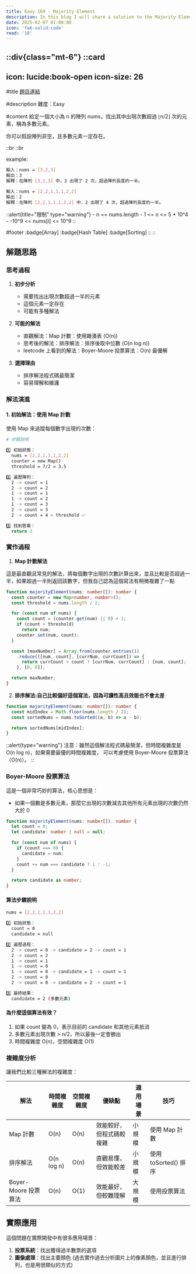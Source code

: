 ```yaml
---
title: Easy 169 - Majority Element
description: In this blog I will share a solution to the Majority Element problem.
date: 2025-02-07 01:00:00
icon: 'fa6-solid:code'
read: '10'
---
```


::div{class="mt-6"}
  ::card
  ---
  icon: lucide:book-open
  icon-size: 26
  ---

  #title
  [題目連結](https://leetcode.com/problems/majority-element)

  #description
  難度：Easy

  #content
  給定一個大小為 n 的陣列 nums，找出其中出現次數超過 ⌊n/2⌋ 次的元素，稱為多數元素。

  你可以假設陣列非空，且多數元素一定存在。

  ::br
  ::br

  example:

  ```bash
  輸入：nums = [3,2,3]
  輸出：3
  解釋：在陣列 [3,2,3] 中，3 出現了 2 次，超過陣列長度的一半。

  輸入：nums = [2,2,1,1,1,2,2]
  輸出：2
  解釋：在陣列 [2,2,1,1,1,2,2] 中，2 出現了 4 次，超過陣列長度的一半。
  ```

  ::alert{title="限制" type="warning"}
    - n == nums.length
    - 1 <= n <= 5 * 10^4
    - -10^9 <= nums[i] <= 10^9
  ::

  #footer
  :badge[Array]
  :badge[Hash Table]
  :badge[Sorting]
  ::
::

## 解題思路

### 思考過程

1. **初步分析**
   - 需要找出出現次數超過一半的元素
   - 這個元素一定存在
   - 可能有多種解法

2. **可能的解法**
   - 直觀解法：Map 計數：使用雜湊表 (O(n))
   - 思考後的解法：排序解法：排序後取中位數 (O(n log n))
   - leetcode 上看到的解法：Boyer-Moore 投票算法：O(n) 最優解

3. **選擇理由**
   - 排序解法程式碼最簡潔
   - 容易理解和維護

### 解法演進

#### 1. 初始解法：使用 Map 計數
使用 Map 來追蹤每個數字出現的次數：

```bash
# 步驟說明

1️⃣ 初始狀態：
  nums = [2,2,1,1,1,2,2]
  counter = new Map()
  threshold = 7/2 = 3.5

2️⃣ 遍歷陣列：
  2 -> count = 1
  2 -> count = 2
  1 -> count = 1
  1 -> count = 2
  1 -> count = 3
  2 -> count = 3
  2 -> count = 4 > threshold ✅

3️⃣ 找到答案：
  return 2
```

### 實作過程

1. **Map 計數解法**

這是最直觀且常見的解法，將每個數字出現的次數計算出來，並且比較是否超過一半，如果超過一半則返回該數字，但我自己認為這個寫法有稍微複雜了一點

```typescript
function majorityElement(nums: number[]): number {
  const counter = new Map<number, number>();
  const threshold = nums.length / 2;

  for (const num of nums) {
    const count = (counter.get(num) || 0) + 1;
    if (count > threshold)
      return num;
    counter.set(num, count);
  }

  const [maxNumber] = Array.from(counter.entries())
    .reduce(([num, count], [currNum, currCount]) => {
      return currCount > count ? [currNum, currCount] : [num, count];
    }, [0, 0]);

  return maxNumber;
}
```

2. **排序解法:自己比較偏好這個寫法，因為可讀性高且效能也不會太差**

```typescript
function majorityElement(nums: number[]): number {
  const midIndex = Math.floor(nums.length / 2);
  const sortedNums = nums.toSorted((a, b) => a - b);

  return sortedNums[midIndex];
}
```

::alert{type="warning"}
注意：雖然這個解法程式碼最簡潔，但時間複雜度是 O(n log n)，如果需要最優的時間複雜度，
可以考慮使用 Boyer-Moore 投票算法（O(n)）。
::

### Boyer-Moore 投票算法

這是一個非常巧妙的算法，核心思想是：
- 如果一個數是多數元素，那麼它出現的次數減去其他所有元素出現的次數仍然大於 0

```typescript
function majorityElement(nums: number[]): number {
  let count = 0;
  let candidate: number | null = null;

  for (const num of nums) {
    if (count === 0) {
      candidate = num;
    }
    count += num === candidate ? 1 : -1;
  }

  return candidate as number;
}
```

#### 算法步驟說明
```bash
nums = [2,2,1,1,1,2,2]

1️⃣ 初始狀態：
  count = 0
  candidate = null

2️⃣ 遍歷過程：
  2 -> count = 0 -> candidate = 2 -> count = 1
  2 -> count = 2
  1 -> count = 1
  1 -> count = 0
  1 -> count = 0 -> candidate = 1 -> count = 1
  2 -> count = 0
  2 -> count = 0 -> candidate = 2 -> count = 1

3️⃣ 最終結果：
  candidate = 2 (多數元素)
```

#### 為什麼這個算法有效？

1. 如果 count 變為 0，表示目前的 candidate 和其他元素抵消
2. 多數元素出現次數 > n/2，所以最後一定會勝出
3. 時間複雜度 O(n)，空間複雜度 O(1)

### 複雜度分析

讓我們比較三種解法的複雜度：

| 解法 | 時間複雜度 | 空間複雜度 | 優缺點 | 適用場景 | 技巧 |
| --- | --------- | --------- | --- | --- | --- |
| Map 計數 | O(n) | O(n) | 效能較好，但程式碼較複雜 | 小規模 | 使用 Map 計數 |
| 排序解法 | O(n log n) | O(n) | 直觀易懂，但效能較差 | 小規模 | 使用 toSorted() 排序 |
| Boyer-Moore 投票算法 | O(n) | O(1) | 效能最好，但較難理解 | 大規模 | 使用投票算法 |

## 實際應用

這個問題在實際開發中有很多應用場景：

1. **投票系統**：找出獲得過半數票的選項
2. **圖像處理**：找出主要顏色 (過去實作過去分析圖片上的像素顏色，並且進行排列，也是用很類似的方式)
